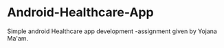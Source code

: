 # Android-Healthcare-App
Simple android Healthcare app development -assignment given by Yojana Ma'am.
